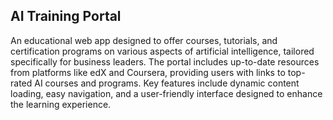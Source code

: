 ## AI Training Portal 

An educational web app designed to offer courses, tutorials, and certification programs on various aspects of artificial intelligence, tailored specifically for business leaders. The portal includes up-to-date resources from platforms like edX and Coursera, providing users with links to top-rated AI courses and programs. Key features include dynamic content loading, easy navigation, and a user-friendly interface designed to enhance the learning experience.
